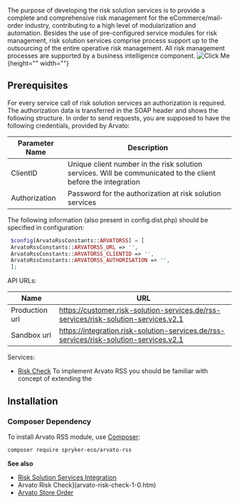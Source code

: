 The purpose of developing the risk solution services is to provide a complete and comprehensive risk management for the eCommerce/mail-order industry, contributing to a high level of modularization and automation. Besides the use of pre-configured service modules for risk management, risk solution services comprise process support up to the outsourcing of the entire operative risk management. All risk management processes are supported by a business intelligence component.
![Click Me](https://cdn.document360.io/9fafa0d5-d76f-40c5-8b02-ab9515d3e879/Images/Documentation/arvato-rss-overview.png){height="" width=""}

## Prerequisites
For every service call of risk solution services an authorization is required.
The authorization data is transferred in the SOAP header and shows the following structure.
In order to send requests, you are supposed to have the following credentials, provided by Arvato:

| Parameter Name | Description |
| --- | --- |
| ClientID | Unique client number in the risk solution services. Will be communicated to the client before the integration |
| Authorization | Password for the authorization at risk solution services |

The following information (also present in config.dist.php) should be specified in configuration:
```php
 $config[ArvatoRssConstants::ARVATORSS] = [
 ArvatoRssConstants::ARVATORSS_URL => '',
 ArvatoRssConstants::ARVATORSS_CLIENTID => '',
 ArvatoRssConstants::ARVATORSS_AUTHORISATION => '',
 ];
 ```

API URLs:

|Name  |URL  |
| --- | --- |
| Production url |https://customer.risk-solution-services.de/rss-services/risk-solution-services.v2.1  |
| Sandbox url |https://integration.risk-solution-services.de/rss-services/risk-solution-services.v2.1  |

Services:
* [Risk Check](arvato-risk-check-1-0.htm)
To implement Arvato RSS you should be familiar with concept of extending the

## Installation

### Composer Dependency

To install Arvato RSS module, use [Composer](https://getcomposer.org/):

```bash
composer require spryker-eco/arvato-rss
```

<b>See also</b>

* [Risk Solution Services Integration](../arvato.htm)
* Arvato Risk Check](arvato-risk-check-1-0.htm)
* [Arvato Store Order](../v2_0/arvato-store-order-2-0.htm)